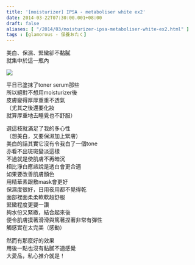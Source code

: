 ```yaml
---
title: '[moisturizer] IPSA - metaboliser white ex2'
date: 2014-03-22T07:30:00.001+08:00
draft: false
aliases: [ "/2014/03/moisturizer-ipsa-metaboliser-white-ex2.html" ]
tags : [glamorous - 保養おたく]
---
```


美白、保濕、緊緻卻不黏膩  
就集中於這一瓶內  

![](/images/ipsawhiteex2.jpg)

平日已塗抹了toner serum那些  
所以絕對不想用moisturizer後  
皮膚變得厚厚重重不透氣  
（尤其之後還要化妝  
就算厚重地去睡覺也不舒服）  
  
選這枝就滿足了我的多心性  
（想美白，又要保濕加上緊膚）  
美白的話其實它沒有令我白了一個tone  
亦看不出斑斑變淡這樣  
不過就是使肌膚不再暗沉  
相比淨白應該說是透白會更合適  
如果要改善肌膚顏色  
用精華素跟敷mask會更好  
保濕度很好，日用夜用都不覺得乾  
面部裡面柔柔軟軟超舒服  
緊緻程度更要一讚  
夠水份又緊緻，結合起來後  
便令肌膚摸著滑滑與篤著捏著非常有彈性  
觸感實在太完美（感動）  
  
然而有那麼好的效果  
用後一點也沒有黏膩不適感覺  
大愛品，私心推介就是！

